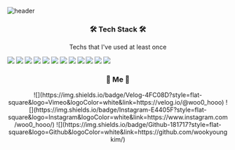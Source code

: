 ![header](https://capsule-render.vercel.app/api?type=slice&color=auto&height=300&section=header&text=WookyoungKim&fontSize=90)

<h3 align="center">🛠 Tech Stack 🛠</h3>
<p align="center">
Techs that I've used at least once

![](https://img.shields.io/badge/Python-3766AB?style=flat-square&logo=Python&logoColor=white) ![](https://img.shields.io/badge/Java-007396?style=flat-square&logo=Java&logoColor=white) ![](https://img.shields.io/badge/C++-00599C?style=flat-square&logo=cplusplus&logoColor=white) ![](https://img.shields.io/badge/C-A8B9CC?style=flat-square&logo=C&logoColor=white) ![](https://img.shields.io/badge/Javascript-ffb13b?style=flat-square&logo=javascript&logoColor=white) ![](https://img.shields.io/badge/css-1572B6?style=flat-square&logo=css3&logoColor=white) ![](https://img.shields.io/badge/Go-11B48A?style=flat-square&logo=Go&logoColor=white)
![](https://img.shields.io/badge/SpringBoot-6DB33F?style=flat-square&logo=Spring&logoColor=white) ![](https://img.shields.io/badge/Django-092E20?style=flat-square&logo=Django&logoColor=white) ![](https://img.shields.io/badge/Mysql-E6B91E?style=flat-square&logo=MySql&logoColor=white) ![](https://img.shields.io/badge/HyperledgerFabric-DB3552?style=flat-square&logo=Hulu&logoColor=white) ![](https://img.shields.io/badge/aws-333664?style=flat-square&logo=amazon-aws&logoColor=white)
</p>


<h3 align="center"> 🍒 Me 🍒 </h3>
<p align="center">
![](https://img.shields.io/badge/Velog-4FC08D?style=flat-square&logo=Vimeo&logoColor=white&link=https://velog.io/@woo0_hooo)  ![](https://img.shields.io/badge/Instagram-E4405F?style=flat-square&logo=Instagram&logoColor=white&link=https://www.instagram.com/woo0_hooo/)  ![](https://img.shields.io/badge/Github-181717?style=flat-square&logo=Github&logoColor=white&link=https://github.com/wookyoungkim/)
</p>
